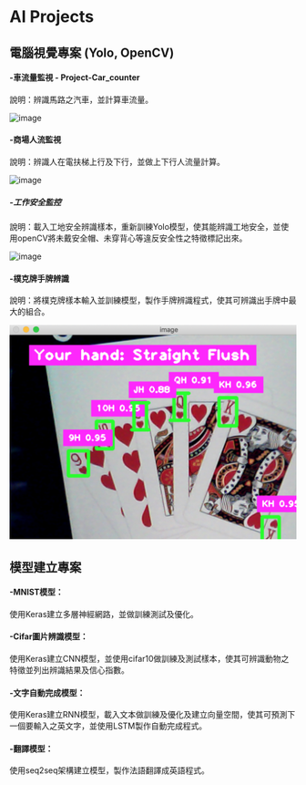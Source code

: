 # AI Projects

## 電腦視覺專案 (Yolo, OpenCV)  
#### -車流量監視 - Project-Car_counter  
  說明：辨識馬路之汽車，並計算車流量。
     
   ![image](https://github.com/dv106alan/AI_projects/blob/main/Computer_Vision/Project-Car_counter/car_counter.png?raw=true)  
  
#### -商場人流監視  
  說明：辨識人在電扶梯上行及下行，並做上下行人流量計算。
     
   ![image](https://raw.githubusercontent.com/dv106alan/AI_projects/main/Computer_Vision/Project-People_counter/people_counter.png)  
  
##### -工作安全監控  
  說明：載入工地安全辨識樣本，重新訓練Yolo模型，使其能辨識工地安全，並使用openCV將未戴安全帽、未穿背心等違反安全性之特徵標記出來。
     
   ![image](https://raw.githubusercontent.com/dv106alan/AI_projects/main/Computer_Vision/Project-PPE_detection/ppe_detect.png)  
  
#### -樸克牌手牌辨識  
  說明：將樸克牌樣本輸入並訓練模型，製作手牌辨識程式，使其可辨識出手牌中最大的組合。
     
   ![image](https://raw.githubusercontent.com/dv106alan/AI_projects/main/Computer_Vision/Project-PokerHand_detector/poker_detect.png)  
  
  
## 模型建立專案  
#### -MNIST模型：  
  使用Keras建立多層神經網路，並做訓練測試及優化。  
#### -Cifar圖片辨識模型：  
  使用Keras建立CNN模型，並使用cifar10做訓練及測試樣本，使其可辨識動物之特徵並列出辨識結果及信心指數。  
#### -文字自動完成模型：  
  使用Keras建立RNN模型，載入文本做訓練及優化及建立向量空間，使其可預測下一個要輸入之英文字，並使用LSTM製作自動完成程式。  
#### -翻譯模型：  
  使用seq2seq架構建立模型，製作法語翻譯成英語程式。  
  


